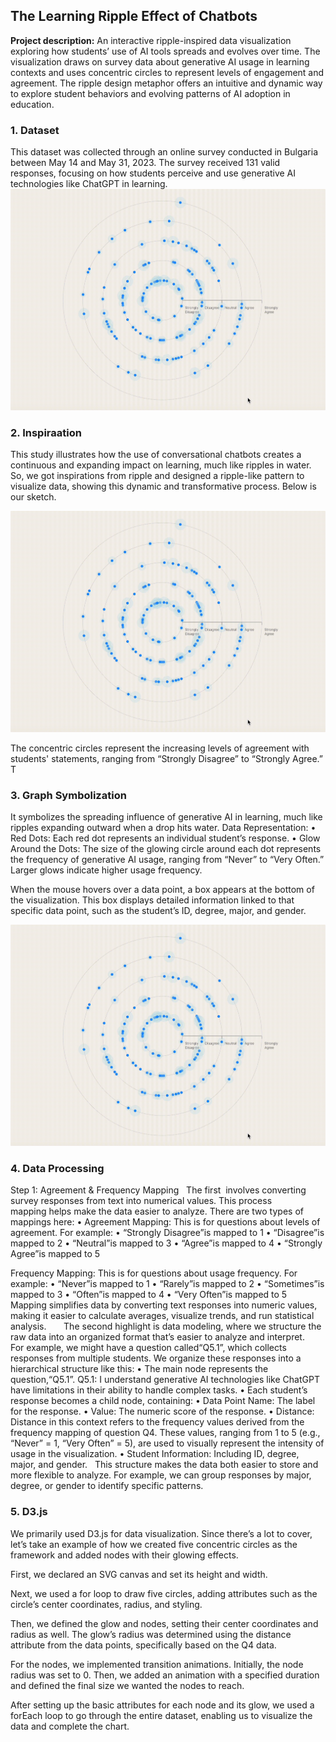 ## The Learning Ripple Effect of Chatbots

**Project description:** An interactive ripple-inspired data visualization exploring how students’ use of AI tools spreads and evolves over time. The visualization draws on survey data about generative AI usage in learning contexts and uses concentric circles to represent levels of engagement and agreement. The ripple design metaphor offers an intuitive and dynamic way to explore student behaviors and evolving patterns of AI adoption in education.


### 1. Dataset

This dataset was collected through an online survey conducted in Bulgaria between May 14 and May 31, 2023. The survey received 131 valid responses, focusing on how students perceive and use generative AI technologies like ChatGPT in learning. 
<img src="images/Ripple.png?raw=true"/>

### 2. Inspiraation
This study illustrates how the use of conversational chatbots creates a continuous and expanding impact on learning, much like ripples in water. 
So, we got inspirations from ripple and designed a ripple-like pattern to visualize data, showing this dynamic and transformative process. Below is our sketch. 

<img src="images/Ripple.png?raw=true"/>

The concentric circles represent the increasing levels of agreement with students' statements, ranging from “Strongly Disagree” to “Strongly Agree.” T

### 3. Graph Symbolization

It symbolizes the spreading influence of generative AI in learning, much like ripples expanding outward when a drop hits water.
 Data Representation:
• Red Dots: Each red dot represents an individual student’s response.
• Glow Around the Dots: The size of the glowing circle around each dot represents the frequency of generative AI usage, ranging from “Never” to “Very Often.” Larger glows indicate higher usage frequency.

When the mouse hovers over a data point, a box appears at the bottom of the visualization. This box displays detailed information linked to that specific data point, such as the student’s ID, degree, major, and gender.

<img src="images/Ripple.png?raw=true"/>

### 4. Data Processing

Step 1: Agreement & Frequency Mapping
 
The first  involves converting survey responses from text into numerical values. This process mapping helps make the data easier to analyze. There are two types of mappings here:
• Agreement Mapping:
This is for questions about levels of agreement. For example:
• “Strongly Disagree”is mapped to 1
• “Disagree”is mapped to 2
• “Neutral”is mapped to 3
• “Agree”is mapped to 4
• “Strongly Agree”is mapped to 5

Frequency Mapping:
This is for questions about usage frequency. For example:
• “Never”is mapped to 1
• “Rarely”is mapped to 2
• “Sometimes”is mapped to 3
• “Often”is mapped to 4
• “Very Often”is mapped to 5
 
Mapping simplifies data by converting text responses into numeric values, making it easier to calculate averages, visualize trends, and run statistical analysis.
 
 
 
The second highlight is data modeling, where we structure the raw data into an organized format that’s easier to analyze and interpret.
 
For example, we might have a question called“Q5.1”, which collects responses from multiple students. We organize these responses into a hierarchical structure like this:
• The main node represents the question,“Q5.1”.
Q5.1: I understand generative AI technologies like ChatGPT have limitations in their ability to handle complex tasks.
• Each student’s response becomes a child node, containing:
• Data Point Name: The label for the response.
• Value: The numeric score of the response.
• Distance:  Distance in this context refers to the frequency values derived from the frequency mapping of question Q4. These values, ranging from 1 to 5 (e.g., “Never” = 1, “Very Often” = 5), are used to visually represent the intensity of usage in the visualization.
• Student Information: Including ID, degree, major, and gender.
 
This structure makes the data both easier to store and more flexible to analyze. For example, we can group responses by major, degree, or gender to identify specific patterns.
 

### 5. D3.js

We primarily used D3.js for data visualization. Since there’s a lot to cover, let’s take an example of how we created five concentric circles as the framework and added nodes with their glowing effects.

First, we declared an SVG canvas and set its height and width.

Next, we used a for loop to draw five circles, adding attributes such as the circle’s center coordinates, radius, and styling.

Then, we defined the glow and nodes, setting their center coordinates and radius as well. The glow’s radius was determined using the distance attribute from the data points, specifically based on the Q4 data.

For the nodes, we implemented transition animations. Initially, the node radius was set to 0. Then, we added an animation with a specified duration and defined the final size we wanted the nodes to reach.

After setting up the basic attributes for each node and its glow, we used a forEach loop to go through the entire dataset, enabling us to visualize the data and complete the chart.



